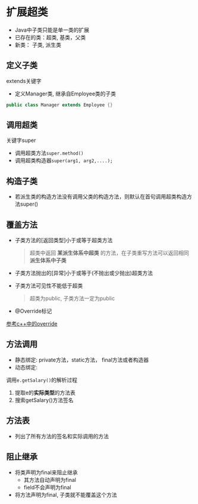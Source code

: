 # 扩展超类

- Java中子类只能是单一类的扩展
- 已存在的类：超类,  基类，父类
- 新类： 子类, 派生类

## 定义子类

extends关键字

- 定义Manager类, 继承自Employee类的子类

```java
public class Manager extends Employee {}
```

## 调用超类

关键字super

- 调用超类方法`super.method()`
- 调用超类构造器`super(arg1, arg2,....);`

## 构造子类

- 若派生类的构造方法没有调用父类的构造方法，则默认在首句调用超类构造方法super()

## 覆盖方法

- 子类方法的[返回类型]小于或等于超类方法

  > 超类中返回 **某派生体系中超类** 的方法，在子类重写方法可以返回相同**派生体系中子类**
  
- 子类方法抛出的[异常]小于或等于(不抛出或少抛出)超类方法
- 子类方法可见性不能低于超类

  > 超类为public, 子类方法一定为public
  
- @Override标记

[参考c++中的override](c++_Virtual_Function.md#override关键字)

## 方法调用

- 静态绑定: private方法，static方法， final方法或者构造器
- 动态绑定: 

调用`e.getSalary()`的解析过程

1. 提取e的**实际类型**的方法表
2. 搜索getSalary()方法签名

## 方法表

- 列出了所有方法的签名和实际调用的方法

## 阻止继承

- 将类声明为final来阻止继承
  - 其方法自动声明为final
  - field不会声明为final
- 将方法声明为final, 子类就不能覆盖这个方法